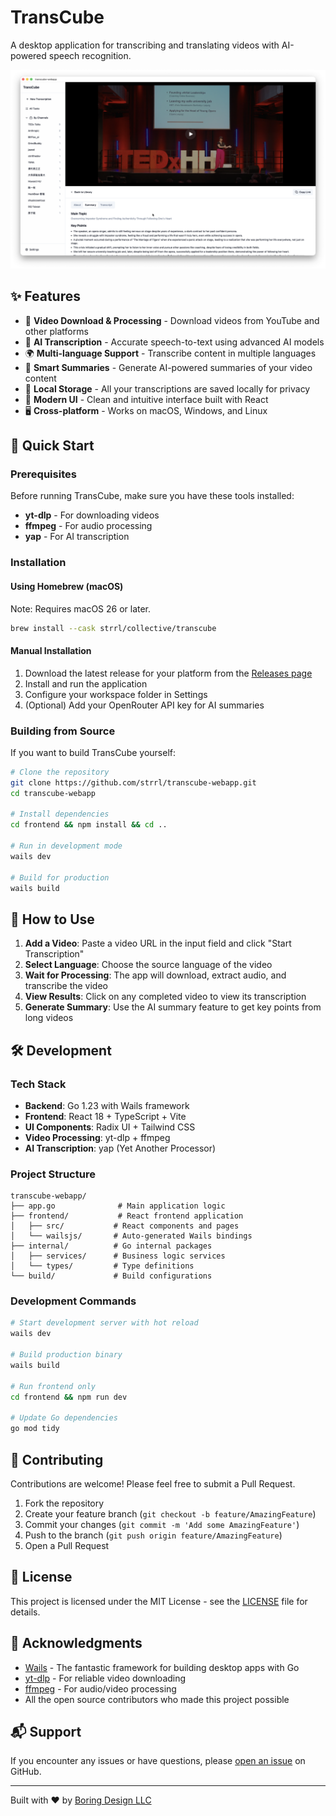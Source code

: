 # TransCube

A desktop application for transcribing and translating videos with AI-powered speech recognition.

![TransCube Preview](static/preview.png)

## ✨ Features

- 🎥 **Video Download & Processing** - Download videos from YouTube and other platforms
- 🎯 **AI Transcription** - Accurate speech-to-text using advanced AI models
- 🌍 **Multi-language Support** - Transcribe content in multiple languages
- 📝 **Smart Summaries** - Generate AI-powered summaries of your video content
- 💾 **Local Storage** - All your transcriptions are saved locally for privacy
- 🎨 **Modern UI** - Clean and intuitive interface built with React
- 🖥️ **Cross-platform** - Works on macOS, Windows, and Linux

## 🚀 Quick Start

### Prerequisites

Before running TransCube, make sure you have these tools installed:

- **yt-dlp** - For downloading videos
- **ffmpeg** - For audio processing
- **yap** - For AI transcription

### Installation

#### Using Homebrew (macOS)

Note: Requires macOS 26 or later.

```bash
brew install --cask strrl/collective/transcube
```

#### Manual Installation

1. Download the latest release for your platform from the [Releases page](https://github.com/strrl/transcube-webapp/releases)
2. Install and run the application
3. Configure your workspace folder in Settings
4. (Optional) Add your OpenRouter API key for AI summaries

### Building from Source

If you want to build TransCube yourself:

```bash
# Clone the repository
git clone https://github.com/strrl/transcube-webapp.git
cd transcube-webapp

# Install dependencies
cd frontend && npm install && cd ..

# Run in development mode
wails dev

# Build for production
wails build
```

## 📖 How to Use

1. **Add a Video**: Paste a video URL in the input field and click "Start Transcription"
2. **Select Language**: Choose the source language of the video
3. **Wait for Processing**: The app will download, extract audio, and transcribe the video
4. **View Results**: Click on any completed video to view its transcription
5. **Generate Summary**: Use the AI summary feature to get key points from long videos

## 🛠️ Development

### Tech Stack

- **Backend**: Go 1.23 with Wails framework
- **Frontend**: React 18 + TypeScript + Vite
- **UI Components**: Radix UI + Tailwind CSS
- **Video Processing**: yt-dlp + ffmpeg
- **AI Transcription**: yap (Yet Another Processor)

### Project Structure

```
transcube-webapp/
├── app.go              # Main application logic
├── frontend/           # React frontend application
│   ├── src/           # React components and pages
│   └── wailsjs/       # Auto-generated Wails bindings
├── internal/          # Go internal packages
│   ├── services/      # Business logic services
│   └── types/         # Type definitions
└── build/             # Build configurations
```

### Development Commands

```bash
# Start development server with hot reload
wails dev

# Build production binary
wails build

# Run frontend only
cd frontend && npm run dev

# Update Go dependencies
go mod tidy
```

## 🤝 Contributing

Contributions are welcome! Please feel free to submit a Pull Request.

1. Fork the repository
2. Create your feature branch (`git checkout -b feature/AmazingFeature`)
3. Commit your changes (`git commit -m 'Add some AmazingFeature'`)
4. Push to the branch (`git push origin feature/AmazingFeature`)
5. Open a Pull Request

## 📄 License

This project is licensed under the MIT License - see the [LICENSE](LICENSE) file for details.

## 🙏 Acknowledgments

- [Wails](https://wails.io) - The fantastic framework for building desktop apps with Go
- [yt-dlp](https://github.com/yt-dlp/yt-dlp) - For reliable video downloading
- [ffmpeg](https://ffmpeg.org) - For audio/video processing
- All the open source contributors who made this project possible

## 📬 Support

If you encounter any issues or have questions, please [open an issue](https://github.com/strrl/transcube-webapp/issues) on GitHub.

---

Built with ❤️ by [Boring Design LLC](https://boringboring.design)
